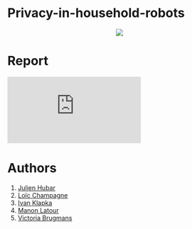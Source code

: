 # Privacy-in-household-robots

<p align="center">
  <img src= https://github.com/julien1941/Privacy-in-household-robots/blob/main/img/Intercept_Echo_v2-3.5MB-2-1542062294.gif/>
</p>


# Report
 ![hustlin_erd](https://github.com/julien1941/Privacy-in-household-robots/blob/main/Privacy_in_household_robots.pdf)

# Authors
 1. [Julien Hubar](https://github.com/julien1941)
 1. [Loïc Champagne]()
 1. [Ivan Klapka]()
 1. [Manon Latour]()
 1. [Victoria Brugmans]()
